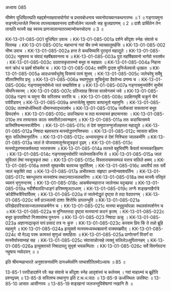 अध्यायः 085

भीष्मेण युधिष्ठिरम्प्रति महद्दर्शनसहवासयोर्गवां च प्रभावबोधनाय च्यवनोपाख्यानकथनारम्भः ॥ 1 ॥ गङ्गायमुना सङ्गमेऽन्तर्जले निमज्य तपस्यतश्च्यवनस्य दाशैर्जालेन जलचरैः सह कूलप्रापणम् ॥ 2 ॥ दाशैः प्रार्थितेन तेन तान्प्रति मत्स्यै सह स्वस्य प्राणजालान्यतरस्मान्मोचनचोदना ॥ 3 ॥

KK-13-01-085-001	युधिष्ठिर उवाच ।
KK-13-01-085-001a	दर्शने कीदृशः स्नेहः संवासे च पितामह ।
KK-13-01-085-001c	महाभाग्यं गवां चैव तन्मे व्याख्यातुमर्हसि ॥
KK-13-01-085-002	भीष्म उवाच ।
KK-13-01-085-002a	हन्त ते कथयिष्यामि पुरावृत्तं महाद्युते ।
KK-13-01-085-002c	नहुषस्य च संवादं महर्षेश्च्यवनस्य च ॥
KK-13-01-085-003a	पुरा महर्षिश्च्यवनो भार्गवो भरतर्षभ ।
KK-13-01-085-003c	उदवासकृतारम्भो बभूव स महाव्रतः ॥
KK-13-01-085-004a	निहत्य मानं क्रोधं च प्रहर्षं शोकमेव च ।
KK-13-01-085-004c	वर्षाणि द्वादश मुनिर्जलवासे धृतव्रतः ॥
KK-13-01-085-005a	आदधत्सर्वभूतेषु विस्रम्यं परमं शुभम् ।
KK-13-01-085-005c	जलेचरेषु सर्वेषु शीतरश्मिरिव प्रभुः ॥
KK-13-01-085-006a	स्थाणुभूतः शुचिर्भूत्वा दैवतेभ्यः प्रणम्य च ।
KK-13-01-085-006c	गङ्गायमुनयोर्मध्ये जलं सम्प्रविवेश ह ॥
KK-13-01-085-007a	गङ्गायमुनयोर्वेगं सुभीमं भीमनिःस्वनम् ।
KK-13-01-085-007c	प्रतिजग्राह शिरसा वातवेगसमं जवे ॥
KK-13-01-085-008a	गङ्गा च यमुना चैव सरितश्च सरांसि च ।
KK-13-01-085-008c	प्रदक्षिणमृषिं चक्रुर्न चैनं पर्यपीडयन् ॥
KK-13-01-085-009a	अन्तर्जलेषु सुष्वाप काष्ठभूतो महामुनिः ।
KK-13-01-085-009c	ततश्चोर्ध्वस्थितो धीमानभवद्भरतर्षभ ॥
KK-13-01-085-010a	जलौकसां ससत्वानां बभूव प्रियदर्शनः ।
KK-13-01-085-010c	उपाजिघ्रन्त च तदा मत्स्यास्तं हृष्टमानसाः ।
KK-13-01-085-010e	तत्र तस्यासतः कालः समतीतोऽभवन्महान् ॥
KK-13-01-085-011a	ततः कदाचित्समये कस्मिंश्चिन्मत्स्यजीविनः ।
KK-13-01-085-011c	तं देशं समुपाजग्मुर्जालहस्ता महाद्युते ॥
KK-13-01-085-012a	निषादा बहवस्तत्र मत्स्योद्धरणनिश्चयाः ।
KK-13-01-085-012c	व्यायता बलिनः शूराः सलिलेष्वनुवर्तिनः ।
KK-13-01-085-012c	अभ्याययुश्च तं देशं निश्चिता जालकर्मणि ॥
KK-13-01-085-013a	जालं ते योजयामासुर्नवसूत्रकृतं दृढम् ।
KK-13-01-085-013c	मत्स्योद्धरणमाकर्षस्तदा भरतसत्तम ॥
KK-13-01-085-014a	ततस्ते बहुभिर्योगैः कैवर्ता मत्स्यकाङ्क्षिणः ।
KK-13-01-085-014c	गङ्गायमुनयोर्वारि जालेनावकिरन्ति ते ॥
KK-13-01-085-015a	जालं सुविततं तेषां नवसूत्रकृतं तथा ।
KK-13-01-085-015c	विस्तारायामसम्पन्नं यत्तत्र सलिले क्षमम् ॥
KK-13-01-085-016a	ततस्ते सुमहच्चैव बलवच्च सुवर्तितम् ।
KK-13-01-085-016c	अवतीर्य ततः सर्वे जालं चकृषिरे तदा ॥
KK-13-01-085-017a	अभीतरूपाः संहृष्टा अन्योन्यवशवर्तिनः ।
KK-13-01-085-017c	बबन्धुस्तत्र मत्स्यांश्च तथाऽन्याञ्जलचारिणः ॥
KK-13-01-085-018a	तथा मत्स्यैः परिवृतं च्यवनं भृगुनन्दनम् ।
KK-13-01-085-018c	आकर्षयन्महाराज जालेनाथ यदृच्छया ॥
KK-13-01-085-019a	नदीशैवलदिग्धाङ्गं हरिश्मश्रुजटाधरम् ।
KK-13-01-085-019c	लग्नैः शङ्खनखैर्गात्रे क्रोडैश्चित्रैरिवार्पितम् ।
KK-13-01-085-020a	तं जालेनोद्धृतं दृष्ट्वा ते तदा वेदपारगम् ।
KK-13-01-085-020c	सर्वे प्राञ्जलयो दाशाः शिरोभिः प्रापतन्भुवि ॥
KK-13-01-085-021a	परिखेदपरित्रासाज्जालस्याकर्षणेन च ।
KK-13-01-085-021c	मत्स्या बभूवुर्व्यापन्नाः स्थलसंस्पर्शनेन च ॥
KK-13-01-085-022a	स मुनिस्तत्तदा दृष्ट्वा मत्स्यानां कदनं कृतम् ।
KK-13-01-085-022c	बभूव कृपयाविष्टो निःश्वसंश्च पुनःपनः ॥
KK-13-01-085-023	निषादा ऊचुः ।
KK-13-01-085-023a	अज्ञानाद्यत्कृतं पापं प्रसादं तत्र नः कुरु ।
KK-13-01-085-023c	करवाम प्रिय किं ते तन्नो ब्रूहि महामुने ॥
KK-13-01-085-024a	इत्युक्तो मत्स्यमध्यस्थश्च्यवनो वाक्यमब्रवीत् ।
KK-13-01-085-024c	यो मेऽद्य परमः कामस्तं शृणुध्वं समाहिताः ॥
KK-13-01-085-025a	प्राणोत्सर्गं विसर्गं वा मत्स्यैर्यास्याम्यहं सह ।
KK-13-01-085-025c	संवासान्नोत्सहे त्यक्तुं सलिलेऽध्युपितानहम् ॥
KK-13-01-085-026a	इत्युक्तास्ते निषादास्तु सुभृशं भयकम्पिताः ।
KK-13-01-085-026c	सर्वे विवर्णवदना नहुषाय न्यवेदयन् ॥ ॥

इति श्रीमन्महाभारते अनुशासनपर्वणि दानधर्मपर्वणि पश्चाशीतितमोऽध्यायः ॥ 85 ॥

13-85-1 परपीडादर्शने परैः सह संवासे च कीदृशः स्नेह आतृशंस्यं च कर्तव्यम् । गवां माहात्म्यं च ब्रूहीति प्रश्नद्वयम् ॥ 13-85-8 सरितश्च तथानुगा इति ट.थ.ध.पाठः ॥ 13-85-9 ऊर्ध्वस्थितः उपविष्टः ॥ 13-85-10 आसतः आसीनस्य ॥ 13-85-19 शङ्खानां जलजन्तुविशेषाणां नखानि तैः ॥
